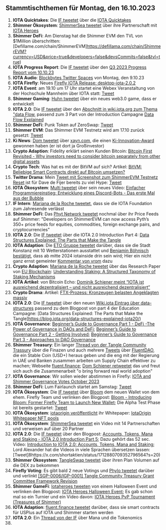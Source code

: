 ## Stammtischthemen für Montag, den 16.10.2023

1. **IOTA Quicktakes**: Die [IF tweetet]() über die [IOTA Quicktakes](2023-10-16/README.md)
2. **Shimmer Ökosystem**: [ShimmerSea tweetet](https://x.com/ShimmerSeaDEX/status/1711682991854919826?s=20) über ihre Partnerschaft mit [IOTA Heroes](https://twitter.com/IotaHeroes)
3. **Shimmer DeFi**: Am Dienstag hat die Shimmer EVM den TVL von $1Million überschritten: [Defillame.com/chain/ShimmerEVM]https://defillama.com/chain/ShimmerEVM?currency=USD&price=true&developers=false&devsCommits=false&tvl=true)
4. **IOTA Progress Report**: Die [IF tweetet](https://x.com/iota/status/1711652800260710755?s=20) über den [Q3 2023 Progress Report vom 10.10.23](https://blog.iota.org/q3-2023-progress-report/)
5. **IOTA Audio**: [Blockbytes Twitter Spaces](https://x.com/blockbytescom/status/1711389398632128889?s=20) von Montag, den 9.10.23
6. **IOTA Firefly**: Neues [Firefly IOTA Release: desktop-iota-2.0.2](https://github.com/iotaledger/firefly/releases/tag/desktop-iota-2.0.2)
7. **IOTA Event**: am 19.10 um 17 Uhr startet eine Webex Veranstaltung von der Hochschule Mannheim über IOTA statt: [Tweet](https://x.com/Vrom14286662/status/1711709952882999407?s=20)
8. **Shimmer Gaming**: [Huhn tweetet](https://x.com/huhn511/status/1711702223321801177?s=20) über ein neues web3.0 game, dass er entwickelt
9. **IOTA 2.0**: Die [IF tweetet](https://x.com/iota/status/1711728288257704011?s=20) über den [Abschnitt in wiki.iota.org zum Thema "data Flow](https://wiki.iota.org/learn/protocols/iota2.0/core-concepts/data-flow), passend zum 3 Part von der Introduction Campagne [Data Flow Explained](https://blog.iota.org/data-flow-explained-iota20/)
10. **Shimmer DeFi**: Punk Token auf ZeroSwap: [Tweet](https://x.com/IotaPunks_71/status/1711643272345481457?s=20)
11. **Shimmer EVM**: Das Shimmer EVM Testnetz wird am 17.10 zurück gesetzt: [Tweet](https://x.com/Vrom14286662/status/1711745914669338673?s=20)
12. **Ki News**: [Dom tweetet](https://x.com/DomSchiener/status/1711805935759352312?s=20) über [xayn.com](https://xayn.com/), die einen [Ki-Innovation-Award](https://www.innovative-leaders.de/ki-innovation-award/) gewonnen haben (er ist dort ja Großinvestor)
13. **Crypto Adaption**: Fidelity erklärt seinen Kunden Bitcoin: [Bitcoin First Revisited - Why investors need to consider bitcoin separately from other digital assets](https://www.fidelitydigitalassets.com/research-and-insights/bitcoin-first-revisited)
14. **Crypto Tech**: Was hat es mit der BitVM auf sich? Artikel: [BitVM: Beliebige Smart Contracts direkt auf Bitcoin umsetzen?](https://www.blocktrainer.de/bitvm-beliebige-smart-contracts-direkt-auf-bitcoin-umsetzen/)
15. **Twitter Drama**: Mein [Tweet mit Screenshot zum ShimmerEVM Testnetz Reset](https://x.com/Vrom14286662/status/1711745914669338673?s=20) ist für Dave de Fijer bereits zu viel Hype: [Tweet](https://x.com/fijter/status/1711770329310187775?s=20)
16. **IOTA Ökosystem**: [Multi tweetet](https://x.com/multifolio/status/1711797042698207549?s=20) über sein neues Video: [Einfacher Programmiereinstieg: Entwicklung eines Discord-Bots - Das erste Mal aus der Bubble](https://youtu.be/_vVmORcPhBA?si=lBhuTFbzQe1u-Lh7)
17. **IF Intern**: [Mariana de la Roche tweetet](https://x.com/Marianadlrw/status/1712024633627554189?s=20), dass sie die IOTA Foundation zum Jahresende verlässt
18. **Shimmer DeFi**: Das [Phyt Network tweetet](https://x.com/PythNetwork/status/1711714909564580297?s=20) nochmal über ihr Price Feeds auf Shimmer: "Developers on ShimmerEVM can now access Pyth’s 350+ price feeds for equities, commodities, foreign exchange pairs, and cryptocurrencies"
19. **IOTA 2.0**: Die [IF tweetet](https://x.com/iota/status/1712090681752043913?s=20) über die IOTA 2.0 Introduction Part 4: [Data Structures Explained: The Parts that Make the Tangle](https://blog.iota.org/data-structures-explained-iota20/)
20. **IOTA Adaption**: Die [ETO Gruppe tweetet](https://x.com/EtoGruppe/status/1712058334747021661?s=20) darüber, dass sie die Stadt Konstanz mit 10 Wetterstationen ausstattet und [Benjamin Böhnisch bestätigt](https://x.com/BenBoenisch/status/1712094708262973915?s=20), dass ab mitte 2024 iotainside drin sein wird; Hier ein nicht ganz ernst gemeinter [Kommentar von vrom](https://x.com/Vrom14286662/status/1712100097733882220?s=20) dazu
21. **Crypto Adaption**: [Mariana de la Roche tweetet](https://x.com/Marianadlrw/status/1712394697522524337?s=20) über das Research Paper von [EU Blockchain](https://twitter.com/EUBlockchain): [Understanding Staking: A Structured Taxonomy of Staking Mechanisms ](https://www.eublockchainforum.eu/sites/default/files/research-paper/Understanding%20Staking.pdf)
22. **IOTA Artikel**: von Bitcoin Echo: [Dominik Schiener meint “IOTA ist ausreichend dezentralisiert – und nicht ausreichend dezentralisiert”](https://www.btc-echo.de/news/iota-dezentralisiert-schiener-interview-172783/)
23. **Crypto Drama**: Artikel: [FTX-Prozess: Kronzeugen belasten Angeklagten massiv](https://www.blocktrainer.de/ftx-prozess-kronzeugen-belasten-angeklagten-massiv/)
24. **IOTA 2.0**: Die [IF tweetet](https://x.com/iota/status/1712453064286777474?s=20) über den neuen [Wiki.iota Eintrag über data-structures](https://wiki.iota.org/learn/protocols/iota2.0/core-concepts/data-structures) passend zu dem Blogpost von part 4 der Education Campagne: [Data Structures Explained: The Parts that Make the Tangle]https://blog.iota.org/data-structures-explained-iota20/)
25. **IOTA Governance**: [Beginner’s Guide to Governance Part 1 - DeFi -The Power of Governance in DAOs and DeFi](https://blog.shimmer.network/beginners-guide-governance-part-1/); [Beginner’s Guide to Governance Part 2 - Getting Involved](https://blog.shimmer.network/beginners-guide-governance-part-2/); [Beginner’s Guide to Governance Part 3 - Approaches to DAO Governance](https://blog.shimmer.network/beginners-guide-governance-part-3/)
26. **Shimmer Treasury**: Ein langer [Thread von der Tangle Community Trassury](https://x.com/TangleTreasury/status/1712131148816818522?s=20) über die Finazen und auch mehrere [Tweets](https://x.com/TangleTreasury/status/1712131156957929887?s=20) über [FluentDAO](https://twitter.com/FluentDAO), die ein Stable Coin (USD+) heraus geben und die eng mit der Regierung in UAE und Banken zusammen arbeiten um Supply Chain effektiver zu machen; Webseite [fluent.finance](https://www.fluent.finance/); [Dom Schiener retweetet](https://x.com/DomSchiener/status/1712204087452651834?s=20) das und freut sich auch die Zusammenarbeit "o bring forward real world adoption"
27. **IOTA Governance**: Wir sollen wieder abstimmen in Firefly: [IOTA and Shimmer Governance Votes October 2023](https://blog.iota.org/iota-and-shimmer-governance-votes-october-2023/)
28. **Shimmer DeFi**: Lum Fairlaunch startet am Samstag: [Tweet](https://x.com/ShimmerSeaDEX/status/1712468164896801259?s=20)
29. **IOTA Ökosystem**: Die [IF tweetet](https://x.com/iota/status/1712483978895315158?s=20) über [Bloom](https://twitter.com/bloomwalletio) dem neuen Wallet von dem ehem. Firefly Team und verlinken den Blogpost: [Bloom - Introducing Bloom: Former Firefly Team to Launch New Wallet](https://blog.iota.org/introducing-bloom-former-firefly-team-to-launch-new-wallet/); Die Alpha Test Phase ist bereits gestartet: [Tweet](https://x.com/bloomwalletio/status/1712810115751936391?s=20)
30. **IOTA Ökosystem**: [iotaorigin veröffentlicht](https://x.com/origin_iota/status/1712884130789126447?s=20) ihr Whitepaper: [IotaOrigin Whitepaper NFT pools](https://medium.com/@iotaorigin/iotaorigin-whitepaper-nft-pools-3fa68f8cb7ac)
31. **IOTA Ökosystem**: [ShimmerSea tweetet](https://x.com/ShimmerSeaDEX/status/1712815459555483777?s=20) ein Video mit 14 Partnerschaften und verweisen auf über 20 Partner
32. **IOTA 2.0**: Die [IF tweetet](https://x.com/iota/status/1712815456699011479?s=20) über den Blogpost: [Accounts, Tokens, Mana and Staking - IOTA 2.0 Introduction Part 5](https://blog.iota.org/iota-2-0-tokenomics-iota20/); Dazu gehört das 52 sec. Video: [Introduction to IOTA 2.0: Accounts, Tokens, Mana and Staking](https://www.youtube.com/watch?v=mhTWJKLw9eU); Lord Alexander hat die Videos in viele Sprachen übersetzen lassen: [Tweet]8https://x.com/shortaktien/status/1712880709352796564?s=20)
33. **Shimmer Ökosystem**: [TangleSwap tweetet](https://x.com/TangleSwap/status/1712848058000576939?s=20) über ihren Plan Volumen auf die DEX zu bekommen
34. **Firefly Voting**: Es gibt bald 2 neue Votings und [Phylo tweetet](https://x.com/PhyloIota/status/1712788325055209774?s=20) darüber und verlinkt [[SGP-0006/IGP-0001] Tangle Community Treasury Grant Committee Framework Revision](https://govern.iota.org/t/sgp-0006-igp-0001-tangle-community-treasury-grant-committee-framework-revision/1675)
35. **Shimmer GameFi**: [Iotaheroes tweeten](https://x.com/IotaHeroes/status/1712851550886879687?s=20) von einem Halloween Event und verlinken den Blogpost: [IOTA Heroes Halloween Event](https://www.iotaheroes.com/blog/halloween-event); Es gab schon mal so ein Turnier und ein Video davon: [IOTA Heroes PvP Tournament (Treasures of Shimmer)](https://www.youtube.com/watch?v=Rg2kkw18sJA)
36. **IOTA Adaption**: [fluent.finance tweetet](https://x.com/FluentDAO/status/1712887514690715717?s=20) darüber, dass sie smart contracts für USPlus auf IOTA und Shimmer starten werden
37. **IOTA 2.0**: Ein [Thread von der IF](https://x.com/iota/status/1712860880432402754?s=20) über Mana und die Tokenomics
38. 
